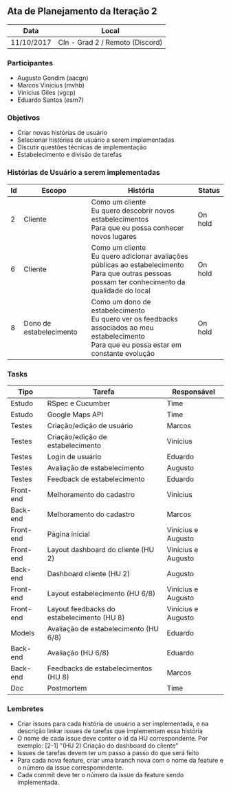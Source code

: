 ## Ata de Planejamento da Iteração 2

Data         | Local
------------ | -------------
11/10/2017   | CIn - Grad 2 / Remoto (Discord)


### Participantes
* Augusto Gondim (aacgn)
* Marcos Vinicius (mvhb)
* Vinicius Giles (vgcp)
* Eduardo Santos (esm7)

### Objetivos
* Criar novas histórias de usuário
* Selecionar histórias de usuário a serem implementadas
* Discutir questões técnicas de implementação
* Estabelecimento e divisão de tarefas

### Histórias de Usuário a serem implementadas
Id | Escopo | História | Status
------- | ------- | ------- | -------
2 | Cliente | Como um cliente<br/>Eu quero descobrir novos estabelecimentos<br/>Para que eu possa conhecer novos lugares | On hold
6 | Cliente | Como um cliente<br/>Eu quero adicionar avaliações públicas ao estabelecimento<br/>Para que outras pessoas possam ter conhecimento da qualidade do local | On hold
8 | Dono de estabelecimento | Como um dono de estabelecimento<br/>Eu quero ver os feedbacks associados ao meu estabelecimento<br/>Para que eu possa estar em constante evolução | On hold

### Tasks
Tipo    | Tarefa         | Responsável   
------------ | ------------ | ------------- 
Estudo | RSpec e Cucumber | Time
Estudo | Google Maps API | Time
Testes | Criação/edição de usuário | Marcos
Testes | Criação/edição de estabelecimento | Vinícius
Testes | Login de usuário | Eduardo
Testes | Avaliação de estabelecimento | Augusto
Testes | Feedback de estabelecimento | Eduardo
Front-end | Melhoramento do cadastro | Vinícius
Back-end | Melhoramento do cadastro | Marcos
Front-end | Página inicial | Vinícius e Augusto
Front-end | Layout dashboard do cliente (HU 2) | Vinícius e Augusto
Back-end | Dashboard cliente (HU 2) | Augusto
Front-end | Layout estabelecimento (HU 6/8) | Vinícius e Augusto
Front-end | Layout feedbacks do estabelecimento (HU 8) | Vinícius e Augusto
Models | Avaliação de estabelecimento (HU 6/8) | Eduardo
Back-end | Avaliação (HU 6/8) | Eduardo
Back-end | Feedbacks de estabelecimentos (HU 8) | Marcos
Doc | Postmortem | Time

### Lembretes
* Criar issues para cada história de usuário a ser implementada, e na descrição linkar issues de tarefas que implementam essa história
* O nome de cada issue deve conter o id da HU correspondente. Por exemplo: [2-1] "(HU 2) Criação do dashboard do cliente"
* Issues de tarefas devem ter um passo a passo do que será feito
* Para cada nova feature, criar uma branch nova com o nome da feature e o número da issue correspomndente.
* Cada commit deve ter o número da issue da feature sendo implementada.
